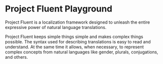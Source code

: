 Project Fluent Playground
=========================

Project Fluent is a localization framework designed to unleash the entire
expressive power of natural language translations.

Project Fluent keeps simple things simple and makes complex things possible.
The syntax used for describing translations is easy to read and understand.  At
the same time it allows, when necessary, to represent complex concepts from
natural languages like gender, plurals, conjugations, and others.
